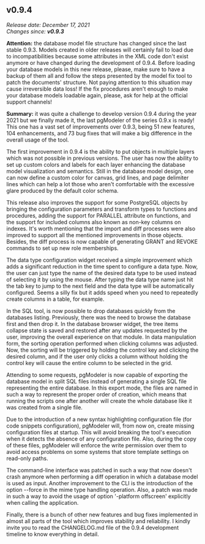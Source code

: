 v0.9.4
------

<em>Release date: December 17, 2021</em><br/>
<em>Changes since: <strong>v0.9.3</strong></em><br/>

<strong>Attention:</strong> the database model file structure has changed since the last stable 0.9.3. Models created in older releases will certainly fail to load due to incompatibilities because some attributes in the XML code don't exist anymore or have changed during the development of 0.9.4. Before loading your database models in this new release, please, make sure to have a backup of them all and follow the steps presented by the model fix tool to patch the documents' structure. Not paying attention to this situation may cause irreversible data loss! If the fix procedures aren't enough to make your database models loadable again, please, ask for help at the official support channels! <br/>

<strong>Summary:</strong> it was quite a challenge to develop version 0.9.4 during the year 2021 but we finally made it, the last pgModeler of the series 0.9.x is ready! This one has a vast set of improvements over 0.9.3, being 51 new features, 104 enhancements, and 73 bug fixes that will make a big difference in the overall usage of the tool. <br/>

The first improvement in 0.9.4 is the ability to put objects in multiple layers which was not possible in previous versions. The user has now the ability to set up custom colors and labels for each layer enhancing the database model visualization and semantics. Still in the database model design, one can now define a custom color for canvas, grid lines, and page delimiter lines which can help a lot those who aren't comfortable with the excessive glare produced by the default color schema.<br/>

This release also improves the support for some PostgreSQL objects by bringing the configuration parameters and transform types to functions and procedures, adding the support for PARALLEL attribute on functions, and the support for included columns also known as non-key columns on indexes. It's worth mentioning that the import and diff processes were also improved to support all the mentioned improvements in those objects. Besides, the diff process is now capable of generating GRANT and REVOKE commands to set up new role memberships. <br/>

The data type configuration widget received a simple improvement which adds a significant reduction in the time spent to configure a data type. Now, the user can just type the name of the desired data type to be used instead of selecting it by using the mouse. After typing the data type name just hit the tab key to jump to the next field and the data type will be automatically configured. Seems a silly fix but it adds speed when you need to repeatedly create columns in a table, for example. <br/>

In the SQL tool, is now possible to drop databases quickly from the databases listing. Previously, there was the need to browse the database first and then drop it. In the database browser widget, the tree items collapse state is saved and restored after any updates requested by the user, improving the overall experience on that module. In data manipulation form, the sorting operation performed when clicking columns was adjusted. Now, the sorting will be triggered by holding the control key and clicking the desired column, and if the user only clicks a column without holding the control key will cause the entire column to be selected in the grid. <br/>

Attending to some requests, pgModeler is now capable of exporting the database model in split SQL files instead of generating a single SQL file representing the entire database. In this export mode, the files are named in such a way to represent the proper order of creation, which means that running the scripts one after another will create the whole database like it was created from a single file. <br/>

Due to the introduction of a new syntax highlighting configuration file (for code snippets configuration), pgModeler will, from now on, create missing configuration files at startup. This will avoid breaking the tool's execution when it detects the absence of any configuration file. Also, during the copy of these files, pgModeler will enforce the write permission over them to avoid access problems on some systems that store template settings on read-only paths. <br/>

The command-line interface was patched in such a way that now doesn't crash anymore when performing a diff operation in which a database model is used as input. Another improvement to the CLI is the introduction of the option --force in the mime type handling operation.  Also, a patch was made in such a way to avoid the usage of option '-platform offscreen' explicitly when calling the application. <br/>

Finally, there is a bunch of other new features and bug fixes implemented in almost all parts of the tool which improves stability and reliability. I kindly invite you to read the CHANGELOG.md file of the 0.9.4 development timeline to know everything in detail. <br/>

